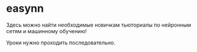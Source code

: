 # easynn
Здесь можно найти необходимые новичкам тьюториалы по нейронным сетям и машинному обучению!

Уроки нужно проходить последовательно.
